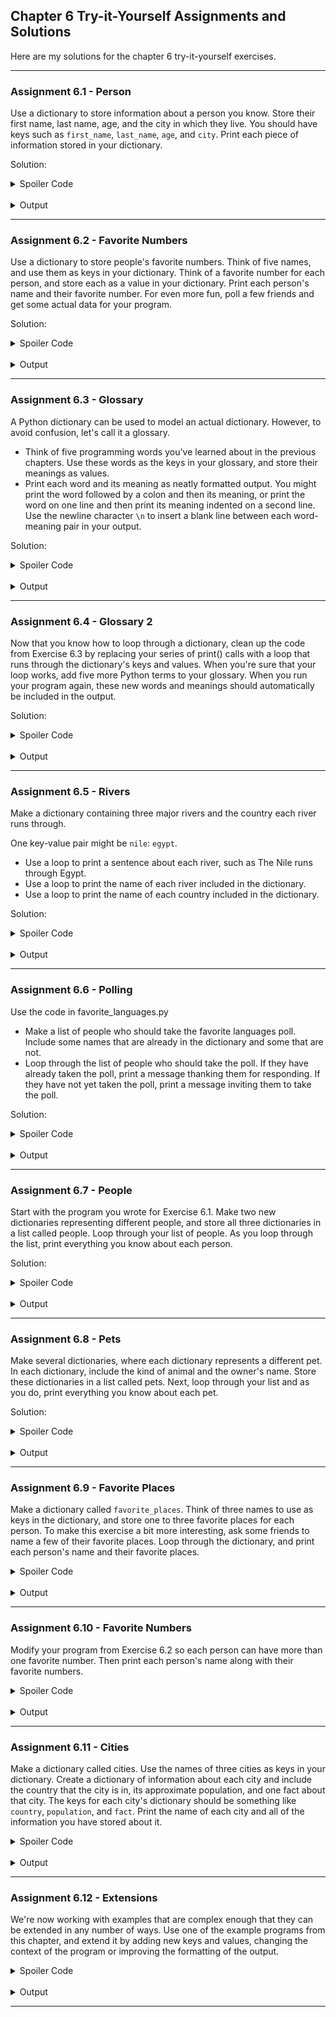 ## Chapter 6 Try-it-Yourself Assignments and Solutions

Here are my solutions for the chapter 6 try-it-yourself exercises.

---

### Assignment 6.1 - Person

Use a dictionary to store information about a person you know. Store their
first name, last name, age, and the city in which they live. You should
have keys such as `first_name`, `last_name`, `age`, and `city`. Print each
piece of information stored in your dictionary.

Solution:

<details>
<summary>Spoiler Code</summary>

```python
person = { "first_name": "Scott", "last_name": "McLean",
           "age": 54, "city": "Lewisville" }
print(f"First Name: {person['first_name']}")
print(f"Last Name:  {person['last_name']}")
print(f"Age:        {person['age']}")
print(f"City:       {person['city']}")
```

</details>
<br>

<details>
<summary>Output</summary>

```
First Name: Scott     
Last Name:  McLean    
Age:        54        
City:       Lewisville
```

</details>

---

### Assignment 6.2 - Favorite Numbers

Use a dictionary to store people's favorite numbers. Think of five names, and 
use them as keys in your dictionary. Think of a favorite number for each 
person, and store each as a value in your dictionary. Print each person's name 
and their favorite number. For even more fun, poll a few friends and get some 
actual data for your program.

Solution:

<details>
<summary>Spoiler Code</summary>

```python
favorite_numbers = {
    "Scott": 42,
    "Andy": 37,
    "René": 343,
    "Matt": 12,
    "John": "√-1",
}

print(f"Scott's favorite number is {favorite_numbers['Scott']}")
print(f"Andy's favorite number is {favorite_numbers['Andy']}")
print(f"René's favorite number is {favorite_numbers['René']}")
print(f"Matt's favorite number is {favorite_numbers['Matt']}")
print(f"John's favorite number is {favorite_numbers['John']}")
```

</details>
<br>

<details>
<summary>Output</summary>

```
Scott's favorite number is 42
Andy's favorite number is 37 
René's favorite number is 343
Matt's favorite number is 12
John's favorite number is √-1
```

</details>

---

### Assignment 6.3 - Glossary

A Python dictionary can be used to model an actual dictionary. However, to 
avoid confusion, let's call it a glossary.

* Think of five programming words you've learned about in the previous 
  chapters. Use these words as the keys in your glossary, and store their 
  meanings as values.
* Print each word and its meaning as neatly formatted output. You might print 
  the word followed by a colon and then its meaning, or print the word on one 
  line and then print its meaning indented on a second line. Use the newline 
  character `\n` to insert a blank line between each word-meaning pair in your 
  output.

Solution:

<details>
<summary>Spoiler Code</summary>

```python
coding_terms = {
    "Program": "A collection of instructions, which perform a specific task",
    "Boolean": "An expression used for statements that are TRUE or FALSE",
    "Bug": "A term used to denote an error or defect in hardware or software",
    "Object": "Combination of related variables, which can be used together.",
    "Code": "A set of instructions using the protocols of a given language",
}

print(f"\nProgram:\n{coding_terms['Program']}")
print(f"\nBoolean:\n{coding_terms['Boolean']}")
print(f"\nBug:\n{coding_terms['Bug']}")
print(f"\nObject:\n{coding_terms['Object']}")
print(f"\nCode:\n{coding_terms['Code']}")
```

</details>
<br>

<details>
<summary>Output</summary>

```
Program:
A collection of instructions, which perform a specific task

Boolean:
An expression used for statements that are TRUE or FALSE

Bug:
A term used to denote an error or defect in hardware or software

Object:
Combination of related variables, which can be used together.

Code:
A set of instructions using the protocols of a given language
```

</details>

---

### Assignment 6.4 - Glossary 2

Now that you know how to loop through a dictionary, clean up the code from 
Exercise 6.3 by replacing your series of print() calls with a loop that runs 
through the dictionary's keys and values. When you're sure that your loop 
works, add five more Python terms to your glossary. When you run your program 
again, these new words and meanings should automatically be included in the 
output.

Solution:

<details>
<summary>Spoiler Code</summary>

```python
coding_terms = {
    "Program": "A collection of instructions, which perform a specific task",
    "Boolean": "An expression used for statements that are TRUE or FALSE",
    "Bug": "A term used to denote an error or defect in hardware or software",
    "Object": "Combination of related variables, which can be used together.",
    "Code": "A set of instructions using the protocols of a given language",
}

for term, definition in coding_terms.items():
    print(f"\n{term}:\n{definition}")

print("-------------------------------------------------------------------")

more_coding_terms = {
    "List": "An ordered, mutable set of objects",
    "PEP 8": "The Python Enhancement Proposal is a style guide of Python code",
    "Literal": "A data item that has a fixed value",
    "Loop": "A loop is used for iterating over a sequence",
    "Module": "A Python code file that can be imported and reused",
}

coding_terms.update(more_coding_terms)
for term, definition in coding_terms.items():
    print(f"\n{term}:\n{definition}")
```

</details>
<br>

<details>
<summary>Output</summary>

```
Program:
A collection of instructions, which perform a specific task

Boolean:
An expression used for statements that are TRUE or FALSE

Bug:
A term used to denote an error or defect in hardware or software

Object:
Combination of related variables, which can be used together.

Code:
A set of instructions using the protocols of a given language

List:
An ordered, mutable set of objects

PEP 8:
The Python Enhancement Proposal is a style guide of Python code

Literal:
A data item that has a fixed value

Loop:
A loop is used for iterating over a sequence

Module:
A Python code file that can be imported and reused
```

</details>

---

### Assignment 6.5 - Rivers

Make a dictionary containing three major rivers and the country each river runs through.

One key-value pair might be `nile`: `egypt`.

* Use a loop to print a sentence about each river, such as The Nile runs 
  through Egypt.
* Use a loop to print the name of each river included in the dictionary.
* Use a loop to print the name of each country included in the dictionary.

Solution:

<details>
<summary>Spoiler Code</summary>

```python
rivers = {
    "nile": "egypt",
    "amazon": "brazil",
    "mississippi": "united states",
}

for river, country in rivers.items():
    print(f"The {river.title()} runs through {country.title()}")
print()

for river in rivers.keys():
    print(river.title())
print()

for country in rivers.values():
    print(country.title())
```

</details>
<br>

<details>
<summary>Output</summary>

```
The Nile runs through Egypt
The Amazon runs through Brazil
The Mississippi runs through United States

Nile
Amazon
Mississippi

Egypt
Brazil
United States
```

</details>

---

### Assignment 6.6 - Polling

Use the code in favorite_languages.py
* Make a list of people who should take the favorite languages poll. Include 
  some names that are already in the dictionary and some that are not.
* Loop through the list of people who should take the poll. If they have 
  already taken the poll, print a message thanking them for responding. If 
  they have not yet taken the poll, print a message inviting them to take the 
  poll.

Solution:

<details>
<summary>Spoiler Code</summary>

```python
favorite_languages = {
    "jen": "python",
    "sarah": "c",
    "edward": "ruby",
    "phil": "python",
}

people = ["jen", "sarah", "adam", "edward", "eleanor", "phil"]
for name in people:
    if name in favorite_languages.keys():
        print(f"Hi {name.title()}! Thanks for taking the poll.")
    else:
        print(f"Hi {name.title()}, please take the poll.")
```

</details>
<br>

<details>
<summary>Output</summary>

```
Hi Jen! Thanks for taking the poll.
Hi Sarah! Thanks for taking the poll.
Hi Adam, please take the poll.
Hi Edward! Thanks for taking the poll.
Hi Eleanor, please take the poll.
Hi Phil! Thanks for taking the poll.
```

</details>

---

### Assignment 6.7 - People

Start with the program you wrote for Exercise 6.1. Make two new dictionaries 
representing different people, and store all three dictionaries in a list 
called people. Loop through your list of people. As you loop through the list, 
print everything you know about each person.

Solution:

<details>
<summary>Spoiler Code</summary>

```python
person1 = { "first_name": "Scott", "last_name": "McLean", "age": 52, "city": "Lewisville" }
person2 = { "first_name": "Jeremy", "last_name": "McLean", "age": 47, "city": "Columbus" }
person3 = { "first_name": "Hillary", "last_name": "Taylor", "age": 50, "city": "Twinsburg" }
people = [person1, person2, person3]
for person in people:
    print()
    for key, value in person.items():
        print(f"{key} = {value}")
```

</details>
<br>

<details>
<summary>Output</summary>

```
first_name = Scott
last_name = McLean
age = 52
city = Lewisville

first_name = Jeremy
last_name = McLean
age = 47
city = Columbus

first_name = Hillary
last_name = Taylor
age = 50
city = Twinsburg
```

</details>

---

### Assignment 6.8 - Pets

Make several dictionaries, where each dictionary represents a different pet. 
In each dictionary, include the kind of animal and the owner's name. Store 
these dictionaries in a list called pets. Next, loop through your list and as 
you do, print everything you know about each pet.

Solution:

<details>
<summary>Spoiler Code</summary>

```python
charlie = {
    "animal": "dog",
    "owner": "talia",
}

orville = {
    "animal": "guinea pig",
    "owner": "scott",
}

bronte = {
    "animal": "cat",
    "owner": "melissa",
}

pets = [charlie, orville, bronte]
for pet in pets:
    print(f"{pet['owner'].title()} owns a {pet['animal']}")
```

</details>
<br>

<details>
<summary>Output</summary>

```
Talia owns a dog
Scott owns a guinea pig
Melissa owns a cat
```

</details>

---

### Assignment 6.9 - Favorite Places

Make a dictionary called `favorite_places`. Think of three names to use as 
keys in the dictionary, and store one to three favorite places for each 
person. To make this exercise a bit more interesting, ask some friends to 
name a few of their favorite places. Loop through the dictionary, and 
print each person's name and their favorite places.

<details>
<summary>Spoiler Code</summary>

```python
favorite_places = {
    "scott": ["ireland", "spain", "mexico"],
    "matt": ["puerto rico"],
    "pat": ["minnesota", "scotland"],
}

for name, places in favorite_places.items():
    print(f"\n{name.title()}'s favorite places include:")
    for place in places:
        print(f"\t{place.title()}")
```

</details>
<br>

<details>
<summary>Output</summary>

```
Scott's favorite places include:
        Ireland
        Spain
        Mexico

Matt's favorite places include:
        Puerto Rico

Pat's favorite places include:
        Minnesota
        Scotland
```

</details>

---

### Assignment 6.10 - Favorite Numbers

Modify your program from Exercise 6.2 so each person can have more than 
one favorite number. Then print each person's name along with their 
favorite numbers.

<details>
<summary>Spoiler Code</summary>

```python
favorite_numbers = {
    "Scott": [42, 73],
    "Sean": [13, 42],
    "Andy": [37],
    "Rene": [1, 2, 343],
    "Matt": [12, 6, 4, 3],
    "John": ["i", "√-1"],
}

for name, numbers in favorite_numbers.items():
    print(f"\n{name.title()}'s favorite numbers include:")
    for number in numbers:
        print(f"\t{number}")
```

</details>
<br>

<details>
<summary>Output</summary>

```
Scott's favorite numbers include:
        42
        73

Sean's favorite numbers include:
        13
        42

Andy's favorite numbers include:
        37

Rene's favorite numbers include:
        1
        2
        343

Matt's favorite numbers include:
        12
        6
        4
        3

John's favorite numbers include:
        i
        √-1
```

</details>

---

### Assignment 6.11 - Cities

Make a dictionary called cities. Use the names of three cities as keys in
your dictionary. Create a dictionary of information about each city and
include the country that the city is in, its approximate population, and
one fact about that city. The keys for each city's dictionary should be 
something like `country`, `population`, and `fact`. Print the name of each
city and all of the information you have stored about it.

<details>
<summary>Spoiler Code</summary>

```python
cities = {
    "cleveland": {
        "country": "united states",
        "population": 383_331,
        "fact": "Home of the Rock & Roll Hall of Fame"
    },
    "london": {
        "country": "england",
        "population": 8_982_000,
        "fact": "Hosted the 2012 Summer Olympics"
    },
    "ensenada": {
        "country": "mexico",
        "population": 443_807,
        "fact": "Known as the 'Capital del vino Mexicano' (Capital of Mexican wine)"
    },
}

for city, facts in cities.items():
    print(f"\n{city.title()}")
    for heading, fact in facts.items():
        if heading == "country":
            fact = fact.title()
        print(f"\t{heading.upper()}:\n\t\t{fact}")
```

</details>
<br>

<details>
<summary>Output</summary>

```
Cleveland
        COUNTRY:
                United States
        POPULATION:
                383331
        FACT:
                Home of the Rock & Roll Hall of Fame

London
        COUNTRY:
                England
        POPULATION:
                8982000
        FACT:
                Hosted the 2012 Summer Olympics

Ensenada
        COUNTRY:
                Mexico
        POPULATION:
                443807
        FACT:
                Known as the 'Capital del vino Mexicano' (Capital of Mexican wine)
```

</details>

---

### Assignment 6.12 - Extensions

We're now working with examples that are complex enough that they can be 
extended in any number of ways. Use one of the example programs from this 
chapter, and extend it by adding new keys and values, changing the context 
of the program or improving the formatting of the output.

<details>
<summary>Spoiler Code</summary>

```python
print("As homework, try doing this assignment yourself.")
```

</details>
<br>

<details>
<summary>Output</summary>

```
As homework, try doing this assignment yourself.
```

</details>

---
